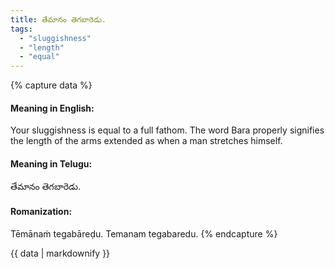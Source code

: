 ```yaml
---
title: తేమానం తెగబారెడు.
tags:
  - "sluggishness"
  - "length"
  - "equal"
---
```


{% capture data %}
#### Meaning in English:
Your sluggishness is equal to a full fathom.
The word Bara properly signifies the length of the arms extended as when a man stretches himself.

#### Meaning in Telugu:
తేమానం తెగబారెడు.

#### Romanization:
Tēmānaṁ tegabāreḍu.
Temanam tegabaredu.
{% endcapture %}

{{ data | markdownify }}

